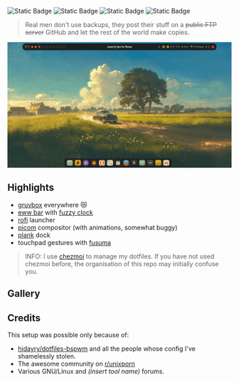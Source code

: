 ![Static Badge](https://img.shields.io/badge/BSPWM-BSPWM?style=for-the-badge&logo=debian&label=DEBIAN&logoColor=%23FB4934&logoSize=50&labelColor=%23928374&color=%23D79921)
![Static Badge](https://img.shields.io/badge/Works_on-my_machine-282828?style=for-the-badge&logo=linux&logoColor=FADB2F&logoSize=auto&labelColor=928374)
![Static Badge](https://img.shields.io/badge/license-MIT-blue?style=for-the-badge&logo=file&label=LICENSE&labelColor=928374&color=459588)
![Static Badge](https://img.shields.io/badge/%F0%9F%8F%97-Work_in_progress-678333?style=for-the-badge&color=FB4934)

> Real men don't use backups, they post their stuff on a ~~public FTP server~~ GitHub and let the rest of the world make copies.


![My Homescreen](./images/home.png)

## Highlights

* [gruvbox](https://github.com/morhetz/gruvbox) everywhere 😻
* [eww bar](https://elkowar.github.io/eww/) with [fuzzy clock](https://github.com/coreymwamba/bash-fuzzy-clock)
* [rofi](https://davatorium.github.io/rofi/) launcher
* [picom](https://github.com/pijulius/picom) compositor (with animations, somewhat buggy)
* [plank](https://github.com/ricotz/plank) dock
* touchpad gestures with [fusuma](https://github.com/iberianpig/fusuma)

> INFO: I use [chezmoi](https://chezmoi.io/) to manage my dotfiles. If you have not used chezmoi before, the organisation of this repo may initially confuse you.

## Gallery

## Credits
This setup was possible only because of:  

* [hidayry/dotfiles-bspwm](https://github.com/hidayry/dotfiles-bspwm/) and all the people whose  config I've shamelessly stolen.
* The awesome community on [r/unixporn](https://reddit.com/r/unixporn)
* Various GNU/Linux and _(insert tool name)_ forums.
